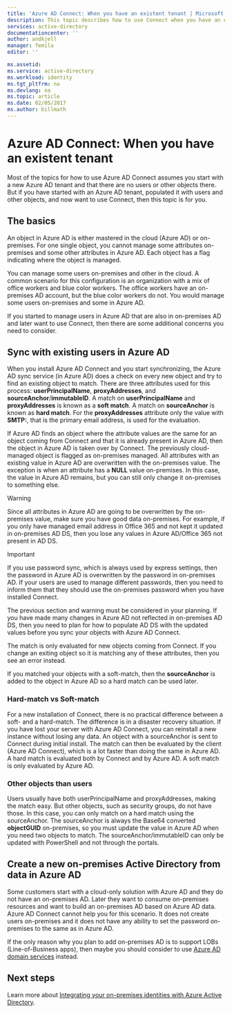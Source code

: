 ```yaml
---
title: 'Azure AD Connect: When you have an existent tenant | Microsoft Docs'
description: This topic describes how to use Connect when you have an existing Azure AD tenant.
services: active-directory
documentationcenter: ''
author: andkjell
manager: femila
editor: ''

ms.assetid:
ms.service: active-directory
ms.workload: identity
ms.tgt_pltfrm: na
ms.devlang: na
ms.topic: article
ms.date: 02/05/2017
ms.author: billmath
---
```


# Azure AD Connect: When you have an existent tenant
Most of the topics for how to use Azure AD Connect assumes you start with a new Azure AD tenant and that there are no users or other objects there. But if you have started with an Azure AD tenant, populated it with users and other objects, and now want to use Connect, then this topic is for you.

## The basics
An object in Azure AD is either mastered in the cloud (Azure AD) or on-premises. For one single object, you cannot manage some attributes on-premises and some other attributes in Azure AD. Each object has a flag indicating where the object is managed.

You can manage some users on-premises and other in the cloud. A common scenario for this configuration is an organization with a mix of office workers and blue color workers. The office workers have an on-premises AD account, but the blue color workers do not. You would manage some users on-premises and some in Azure AD.

If you started to manage users in Azure AD that are also in on-premises AD and later want to use Connect, then there are some additional concerns you need to consider.

## Sync with existing users in Azure AD
When you install Azure AD Connect and you start synchronizing, the Azure AD sync service (in Azure AD) does a check on every new object and try to find an existing object to match. There are three attributes used for this process: **userPrincipalName**, **proxyAddresses**, and **sourceAnchor**/**immutableID**. A match on **userPrincipalName** and **proxyAddresses** is known as a **soft match**. A match on **sourceAnchor** is known as **hard match**. For the **proxyAddresses** attribute only the value with **SMTP:**, that is the primary email address, is used for the evaluation.

If Azure AD finds an object where the attribute values are the same for an object coming from Connect and that it is already present in Azure AD, then the object in Azure AD is taken over by Connect. The previously cloud-managed object is flagged as on-premises managed. All attributes with an existing value in Azure AD are overwritten with the on-premises value. The exception is when an attribute has a **NULL** value on-premises. In this case, the value in Azure AD remains, but you can still only change it on-premises to something else.

> [!WARNING]
> Since all attributes in Azure AD are going to be overwritten by the on-premises value, make sure you have good data on-premises. For example, if you only have managed email address in Office 365 and not kept it updated in on-premises AD DS, then you lose any values in Azure AD/Office 365 not present in AD DS.

> [!IMPORTANT]
> If you use password sync, which is always used by express settings, then the password in Azure AD is overwritten by the password in on-premises AD. If your users are used to manage different passwords, then you need to inform them that they should use the on-premises password when you have installed Connect.

The previous section and warning must be considered in your planning. If you have made many changes in Azure AD not reflected in on-premises AD DS, then you need to plan for how to populate AD DS with the updated values before you sync your objects with Azure AD Connect.

The match is only evaluated for new objects coming from Connect. If you change an exiting object so it is matching any of these attributes, then you see an error instead.

If you matched your objects with a soft-match, then the **sourceAnchor** is added to the object in Azure AD so a hard match can be used later.

### Hard-match vs Soft-match
For a new installation of Connect, there is no practical difference between a soft- and a hard-match. The difference is in a disaster recovery situation. If you have lost your server with Azure AD Connect, you can reinstall a new instance without losing any data. An object with a sourceAnchor is sent to Connect during initial install. The match can then be evaluated by the client (Azure AD Connect), which is a lot faster than doing the same in Azure AD. A hard match is evaluated both by Connect and by Azure AD. A soft match is only evaluated by Azure AD.

### Other objects than users
Users usually have both userPrincipalName and proxyAddresses, making the match easy. But other objects, such as security groups, do not have those. In this case, you can only match on a hard match using the sourceAnchor. The sourceAnchor is always the Base64 converted **objectGUID** on-premises, so you must update the value in Azure AD when you need two objects to match. The sourceAnchor/immutableID can only be updated with PowerShell and not through the portals.

## Create a new on-premises Active Directory from data in Azure AD
Some customers start with a cloud-only solution with Azure AD and they do not have an on-premises AD. Later they want to consume on-premises resources and want to build an on-premises AD based on Azure AD data. Azure AD Connect cannot help you for this scenario. It does not create users on-premises and it does not have any ability to set the password on-premises to the same as in Azure AD.

If the only reason why you plan to add on-premises AD is to support LOBs (Line-of-Business apps), then maybe you should consider to use [Azure AD domain services](../../active-directory-domain-services/index.md) instead.

## Next steps
Learn more about [Integrating your on-premises identities with Azure Active Directory](active-directory-aadconnect.md).
